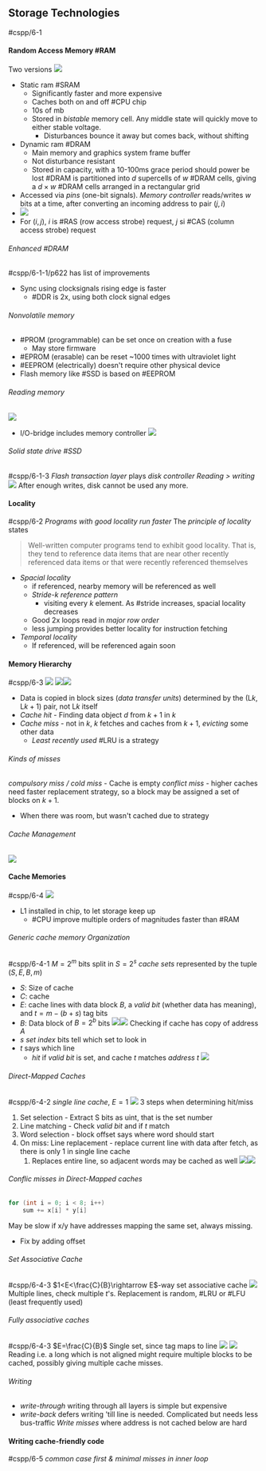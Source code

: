 ## Storage Technologies
#cspp/6-1 
#### Random Access Memory #RAM
Two versions
![](Pasted%20image%2020240326160937.png)
- Static ram #SRAM
	- Significantly faster and more expensive
	- Caches both on and off #CPU chip
	- 10s of mb
	- Stored in *bistable* memory cell. Any middle state will quickly move to either stable voltage.
		- Disturbances bounce it away but comes back, without shifting
- Dynamic ram #DRAM
	- Main memory and graphics system frame buffer
	- Not disturbance resistant
	- Stored in capacity, with a 10-100ms grace period should power be lost
#DRAM is partitioned into $d$ supercells of $w$ #DRAM cells, giving a $d\times w$ #DRAM cells arranged in a rectangular grid
- Accessed via *pins* (one-bit signals). *Memory controller* reads/writes $w$ bits at a time, after converting an incoming address to pair $(j,i)$
- ![](Pasted%20image%2020240326161952.png)
- For $(i,j)$, $i$ is #RAS (row access strobe) request, $j$ si #CAS (column access strobe) request
###### Enhanced #DRAM 
#cspp/6-1-1/p622 has list of improvements
- Sync using clocksignals rising edge is faster
	- #DDR is 2x, using both clock signal edges
###### Nonvolatile memory
- #PROM (programmable) can be set once on creation with a fuse
	- May store firmware
- #EPROM (erasable) can be reset ~1000 times with ultraviolet light
- #EEPROM (electrically) doesn't require other physical device
- Flash memory like #SSD is based on #EEPROM
###### Reading memory
![](Pasted%20image%2020240326170249.png)
- I/O-bridge includes memory controller
![](Pasted%20image%2020240326163131.png)
###### Solid state drive #SSD
#cspp/6-1-3 
*Flash transaction layer* plays *disk controller*
*Reading > writing*
![](Pasted%20image%2020240326163447.png)
After enough writes, disk cannot be used any more.
#### Locality
#cspp/6-2 *Programs with good locality run faster*
The *principle of locality* states
> Well-written computer programs tend to exhibit good locality. That is, they tend to reference data items that are near other recently referenced data items or that were recently referenced themselves
- *Spacial locality*
	- if referenced, nearby memory will be referenced as well
	- *Stride-$k$ reference pattern*
		- visiting every $k$ element. As #stride increases, spacial locality decreases
	- Good 2x loops read in *major row order*
	- less jumping provides better locality for instruction fetching
- *Temporal locality*
	- If referenced, will be referenced again soon
#### Memory Hierarchy
#cspp/6-3
![](Pasted%20image%2020240326164530.png) ![](Pasted%20image%2020240417092930.png)![](Pasted%20image%2020240326164902.png)
- Data is copied in block sizes (*data transfer units*) determined by the (L$k$, L$k+1$) pair, not L$k$ itself
- *Cache hit* - Finding data object $d$ from $k+1$ in $k$
- *Cache miss* - not in $k$, $k$ fetches and caches from $k+1$, *evicting* some other data
	- *Least recently used* #LRU is a strategy
###### Kinds of misses
*compulsory miss / cold miss* - Cache is empty
*conflict miss* - higher caches need faster replacement strategy, so a block may be assigned a set of blocks on $k+1$. 
- When there was room, but wasn't cached due to strategy
###### Cache Management
![](Pasted%20image%2020240326165624.png)
#### Cache Memories
#cspp/6-4
![](Pasted%20image%2020240326170255.png)
- L1 installed in chip, to let storage keep up
	- #CPU improve multiple orders of magnitudes faster than #RAM 
###### Generic cache memory Organization
#cspp/6-4-1 
$M=2^m$ bits split in $S=2^s$ *cache sets*
represented by the tuple $(S, E, B, m)$
- $S:$ Size of cache
- $C:$ cache
- $E:$ cache lines with data block $B$, a *valid bit* (whether data has meaning), and $t=m-(b+s)$ tag bits
- $B:$ Data block of $B=2^b$ bits
![](Pasted%20image%2020240326171653.png)![](Pasted%20image%2020240326171720.png)
Checking if cache has copy of address $A$
- $s$ *set index* bits tell which set to look in
- $t$ says which line
	- *hit* if *valid bit* is set, and cache *t* matches *address* *t*
![](Pasted%20image%2020240326172527.png)
###### Direct-Mapped Caches
#cspp/6-4-2 
*single line cache*, $E=1$
![](Pasted%20image%2020240326172538.png)
3 steps when determining hit/miss
1. Set selection - Extract S bits as uint, that is the set number
2. Line matching - Check *valid bit* and if *t* match
3. Word selection - block offset says where word should start
4. On miss: Line replacement - replace current line with data after fetch, as there is only 1 in single line cache
	1. Replaces entire line, so adjacent words may be cached as well
![](Pasted%20image%2020240326172843.png)![](Pasted%20image%2020240326173308.png)
###### Conflic misses in Direct-Mapped caches
```c
for (int i = 0; i < 8; i++)
	sum += x[i] * y[i]
```
May be slow if x/y have addresses mapping the same set, always missing.
 - Fix by adding offset
###### Set Associative Cache
#cspp/6-4-3 $1<E<\frac{C}{B}\rightarrow E$-way set associative cache
![](Pasted%20image%2020240326174010.png)
Multiple lines, check multiple *t*'s. Replacement is random, #LRU or #LFU (least frequently used)
###### Fully associative caches
#cspp/6-4-3 $E=\frac{C}{B}$
Single set, since tag maps to line
![](Pasted%20image%2020240326174348.png)
![](Pasted%20image%2020240410082130.png)
Reading i.e. a long which is not aligned might require multiple blocks to be cached, possibly giving multiple cache misses.
###### Writing
- *write-through* writing through all layers is simple but expensive
- *write-back* defers writing 'till line is needed. Complicated but needs less bus-traffic
*Write misses* where address is not cached below are hard
#### Writing cache-friendly code
#cspp/6-5 *common case first & minimal misses in inner loop*
